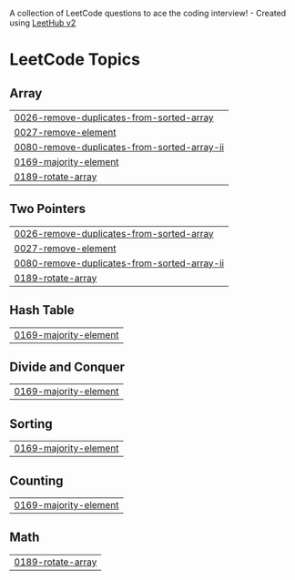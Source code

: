 A collection of LeetCode questions to ace the coding interview! - Created using [LeetHub v2](https://github.com/arunbhardwaj/LeetHub-2.0)
<!---LeetCode Topics Start-->
# LeetCode Topics
## Array
|  |
| ------- |
| [0026-remove-duplicates-from-sorted-array](https://github.com/dbuttig/leetcode_problems/tree/master/0026-remove-duplicates-from-sorted-array) |
| [0027-remove-element](https://github.com/dbuttig/leetcode_problems/tree/master/0027-remove-element) |
| [0080-remove-duplicates-from-sorted-array-ii](https://github.com/dbuttig/leetcode_problems/tree/master/0080-remove-duplicates-from-sorted-array-ii) |
| [0169-majority-element](https://github.com/dbuttig/leetcode_problems/tree/master/0169-majority-element) |
| [0189-rotate-array](https://github.com/dbuttig/leetcode_problems/tree/master/0189-rotate-array) |
## Two Pointers
|  |
| ------- |
| [0026-remove-duplicates-from-sorted-array](https://github.com/dbuttig/leetcode_problems/tree/master/0026-remove-duplicates-from-sorted-array) |
| [0027-remove-element](https://github.com/dbuttig/leetcode_problems/tree/master/0027-remove-element) |
| [0080-remove-duplicates-from-sorted-array-ii](https://github.com/dbuttig/leetcode_problems/tree/master/0080-remove-duplicates-from-sorted-array-ii) |
| [0189-rotate-array](https://github.com/dbuttig/leetcode_problems/tree/master/0189-rotate-array) |
## Hash Table
|  |
| ------- |
| [0169-majority-element](https://github.com/dbuttig/leetcode_problems/tree/master/0169-majority-element) |
## Divide and Conquer
|  |
| ------- |
| [0169-majority-element](https://github.com/dbuttig/leetcode_problems/tree/master/0169-majority-element) |
## Sorting
|  |
| ------- |
| [0169-majority-element](https://github.com/dbuttig/leetcode_problems/tree/master/0169-majority-element) |
## Counting
|  |
| ------- |
| [0169-majority-element](https://github.com/dbuttig/leetcode_problems/tree/master/0169-majority-element) |
## Math
|  |
| ------- |
| [0189-rotate-array](https://github.com/dbuttig/leetcode_problems/tree/master/0189-rotate-array) |
<!---LeetCode Topics End-->